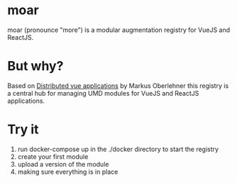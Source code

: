 # moar

moar (pronounce "more") is a modular augmentation registry for VueJS and ReactJS.

# But why?

Based on [Distributed vue applications](https://markus.oberlehner.net/blog/distributed-vue-applications-loading-components-via-http/)
by Markus Oberlehner this registry is a central hub for managing UMD modules for VueJS and ReactJS applications.

# Try it

1. run docker-compose up in the ./docker directory to start the registry
2. create your first module
3. upload a version of the module
4. making sure everything is in place